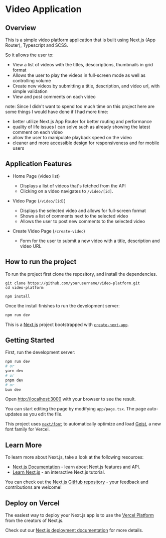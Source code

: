 # Video Application

## Overview

This is a simple video platform application that is built using Next.js (App Router), Typescript and SCSS.

So it allows the user to:

- View a list of videos with the titles, desccriptions, thumbnails in grid format
- Allows the user to play the videos in full-screen mode as well as controlling volume
- Create new videos by submitting a title, description, and video url, with simple validation
- View and post comments on each video

note: Since I didn't want to spend too much time on this project here are some things I would have done if I had more time:

- better utilize Next.js App Router for better routing and performance
- quality of life issues I can solve such as already showing the latest comment on each video
- allow the user to manipulate playback speed on the video
- cleaner and more accessible design for responsiveness and for mobile users

## Application Features

- Home Page (video list)

  - Displays a list of videos that's fetched from the API
  - Clicking on a video navigates to `/video/[id]`.

- Video Page (`/video/[id]`)

  - Displays the selected video and allows for full-screen format
  - Shows a list of comments next to the selected video
  - Allows the user to post new comments to the selected video

- Create Video Page (`/create-video`)
  - Form for the user to submit a new video with a title, description and video URL

## How to run the project

To run the project first clone the repository, and install the dependencies.

```
git clone https://github.com/yourusername/video-platform.git
cd video-platform
```

```
npm install
```

Once the install finishes to run the development server:

```bash
npm run dev
```

This is a [Next.js](https://nextjs.org) project bootstrapped with [`create-next-app`](https://nextjs.org/docs/app/api-reference/cli/create-next-app).

## Getting Started

First, run the development server:

```bash
npm run dev
# or
yarn dev
# or
pnpm dev
# or
bun dev
```

Open [http://localhost:3000](http://localhost:3000) with your browser to see the result.

You can start editing the page by modifying `app/page.tsx`. The page auto-updates as you edit the file.

This project uses [`next/font`](https://nextjs.org/docs/app/building-your-application/optimizing/fonts) to automatically optimize and load [Geist](https://vercel.com/font), a new font family for Vercel.

## Learn More

To learn more about Next.js, take a look at the following resources:

- [Next.js Documentation](https://nextjs.org/docs) - learn about Next.js features and API.
- [Learn Next.js](https://nextjs.org/learn) - an interactive Next.js tutorial.

You can check out [the Next.js GitHub repository](https://github.com/vercel/next.js) - your feedback and contributions are welcome!

## Deploy on Vercel

The easiest way to deploy your Next.js app is to use the [Vercel Platform](https://vercel.com/new?utm_medium=default-template&filter=next.js&utm_source=create-next-app&utm_campaign=create-next-app-readme) from the creators of Next.js.

Check out our [Next.js deployment documentation](https://nextjs.org/docs/app/building-your-application/deploying) for more details.
